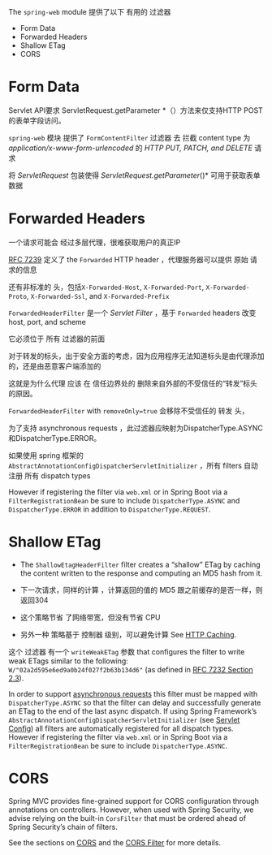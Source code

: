 The `spring-web` module 提供了以下 有用的 过滤器

- Form Data
- Forwarded Headers
- Shallow ETag
- CORS

# Form Data

Servlet API要求 ServletRequest.getParameter *（）方法来仅支持HTTP POST的表单字段访问。

 `spring-web` 模块 提供了 `FormContentFilter`  过滤器 去 拦截  content type 为 *application/x-www-form-urlencoded* 的 *HTTP PUT, PATCH, and DELETE* 请求

将 *ServletRequest* 包装使得 *ServletRequest.getParameter*()* 可用于获取表单数据



# Forwarded Headers

一个请求可能会 经过多层代理，很难获取用户的真正IP

[RFC 7239](https://tools.ietf.org/html/rfc7239) 定义了 the `Forwarded` HTTP header ，代理服务器可以提供 原始 请求的信息

还有非标准的 头，包括`X-Forwarded-Host`, `X-Forwarded-Port`, `X-Forwarded-Proto`, `X-Forwarded-Ssl`, and `X-Forwarded-Prefix`

`ForwardedHeaderFilter`  是一个 *Servlet* *Filter* ，基于  `Forwarded` headers 改变 host, port, and scheme 

它必须位于 所有 过滤器的前面

对于转发的标头，出于安全方面的考虑，因为应用程序无法知道标头是由代理添加的，还是由恶意客户端添加的

这就是为什么代理 应该 在 信任边界处的  删除来自外部的不受信任的“转发”标头的原因。

`ForwardedHeaderFilter` with `removeOnly=true`  会移除不受信任的 转发 头，

为了支持 asynchronous requests ，此过滤器应映射为DispatcherType.ASYNC和DispatcherType.ERROR。

如果使用 spring 框架的 `AbstractAnnotationConfigDispatcherServletInitializer`  ，所有 filters 自动注册 所有 dispatch types

However if registering the filter via `web.xml` or in Spring Boot via a `FilterRegistrationBean` be sure to include `DispatcherType.ASYNC` and `DispatcherType.ERROR` in addition to `DispatcherType.REQUEST`.



# Shallow ETag

* The `ShallowEtagHeaderFilter` filter creates a “shallow” ETag by caching the content written to the response and computing an MD5 hash from it. 

* 下一次请求，同样的计算 ，计算返回的值的 MD5 跟之前缓存的是否一样，则返回304
* 这个策略节省 了网络带宽，但没有节省 CPU 
* 另外一种  策略基于  控制器 级别，可以避免计算 See [HTTP Caching](https://docs.spring.io/spring-framework/docs/current/reference/html/web.html#mvc-caching).

这个 过滤器 有一个 `writeWeakETag` 参数  that configures the filter to write weak ETags similar to the following: `W/"02a2d595e6ed9a0b24f027f2b63b134d6"` (as defined in [RFC 7232 Section 2.3](https://tools.ietf.org/html/rfc7232#section-2.3)).

In order to support [asynchronous requests](https://docs.spring.io/spring-framework/docs/current/reference/html/web.html#mvc-ann-async) this filter must be mapped with `DispatcherType.ASYNC` so that the filter can delay and successfully generate an ETag to the end of the last async dispatch. If using Spring Framework’s `AbstractAnnotationConfigDispatcherServletInitializer` (see [Servlet Config](https://docs.spring.io/spring-framework/docs/current/reference/html/web.html#mvc-container-config)) all filters are automatically registered for all dispatch types. However if registering the filter via `web.xml` or in Spring Boot via a `FilterRegistrationBean` be sure to include `DispatcherType.ASYNC`.

# CORS

Spring MVC provides fine-grained support for CORS configuration through annotations on controllers. However, when used with Spring Security, we advise relying on the built-in `CorsFilter` that must be ordered ahead of Spring Security’s chain of filters.

See the sections on [CORS](https://docs.spring.io/spring-framework/docs/current/reference/html/web.html#mvc-cors) and the [CORS Filter](https://docs.spring.io/spring-framework/docs/current/reference/html/web.html#mvc-cors-filter) for more details.